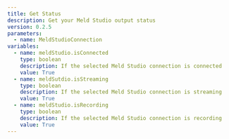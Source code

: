 ```yaml
---
title: Get Status
description: Get your Meld Studio output status
version: 0.2.5
parameters:
  - name: MeldStudioConnection
variables:
  - name: meldStudio.isConnected
    type: boolean
    description: If the selected Meld Studio connection is connected
    value: True
  - name: meldSutdio.isStreaming
    type: boolean
    description: If the selected Meld Studio connection is streaming
    value: True
  - name: meldStudio.isRecording
    type: boolean
    description: If the selected Meld Studio connection is recording
    value: True
---
```



